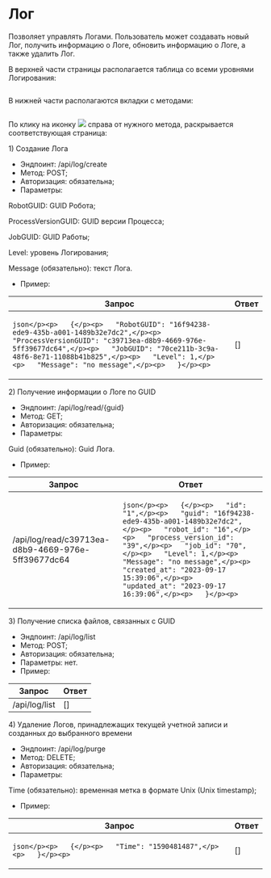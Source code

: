 # Лог

Позволяет управлять Логами. Пользователь может создавать новый Лог, получить информацию о Логе, обновить информацию о Логе, а также удалить Лог.

В верхней части страницы располагается таблица со всеми уровнями Логирования:

<figure><img src="https://lh7-rt.googleusercontent.com/docsz/AD_4nXfC1q6UGdy0MTk-uUT0Qw0IPc5Z6MpzRZvSrRlPXtvZ0bI3eStSVZq0_BkQIC5CZ_sOXowf5wbKlAIoNcYXwvuj7QQUmTDbkXfGxf_PqNZAfDSGR8up_75YOHVNt2sJf6wqKWFHVQ?key=o0FHaGHt8wdv-FpDKfCXmTRa" alt=""><figcaption></figcaption></figure>

В нижней части располагаются вкладки с методами:

<figure><img src="https://lh7-rt.googleusercontent.com/docsz/AD_4nXc4H68LoMApE6DMyMBWrn4Xsv0SiHtR8uPattT5WAhGr6oCdBiHqgO8qPk6cbrsWjHfSe7TUaSEh8trZWC6fiW4qPPRyP0dxd1Iwwpga7gG5GS-72_LhCFtkn1GGmSO86XDMgHuLA?key=o0FHaGHt8wdv-FpDKfCXmTRa" alt=""><figcaption></figcaption></figure>

По клику на иконку ![](https://lh7-rt.googleusercontent.com/docsz/AD_4nXdLSwPtQVC_CWGdJC5sEIG5IjqYoWO9lCnhZ0CxghJ7fnAhGpOJAOU_9RG0IbhEXrTZ01b-i7_bQZY8w6XyFfuoFjSweEl4P5YaE-KaYeqgqS6Af9ZW46VoBYYf67s1cHfEzyzA_A?key=o0FHaGHt8wdv-FpDKfCXmTRa) справа от нужного метода, раскрывается соответствующая страница:

1\) Создание Лога

* Эндпоинт: /api/log/create&#x20;
* Метод: POST;
* Авторизация: обязательна;
* Параметры:

RobotGUID: GUID Робота;

ProcessVersionGUID: GUID версии Процесса;

JobGUID: GUID Работы;

Level: уровень Логирования;

Message (обязательно): текст Лога.

* Пример:

| Запрос                                                                                                                                                                                                                                                                                                    | Ответ  |
| --------------------------------------------------------------------------------------------------------------------------------------------------------------------------------------------------------------------------------------------------------------------------------------------------------- | ------ |
| <p>```json</p><p>   {</p><p>   "RobotGUID": "16f94238-ede9-435b-a001-1489b32e7dc2",</p><p>   "ProcessVersionGUID": "c39713ea-d8b9-4669-976e-5ff39677dc64",</p><p>   "JobGUID": "70ce211b-3c9a-48f6-8e71-11088b41b825",</p><p>   "Level": 1,</p><p>   "Message": "no message",</p><p>   }</p><p>   ```</p> |   \[]  |

&#x20;2\) Получение информации о Логе по GUID

* Эндпоинт: /api/log/read/{guid}&#x20;
* Метод: GET;
* Авторизация: обязательна;
* Параметры:

Guid (обязательно): Guid Лога.

* Пример:

| Запрос                                              | Ответ                                                                                                                                                                                                                                                                                                                                                                      |
| --------------------------------------------------- | -------------------------------------------------------------------------------------------------------------------------------------------------------------------------------------------------------------------------------------------------------------------------------------------------------------------------------------------------------------------------- |
| /api/log/read/c39713ea-d8b9-4669-976e-5ff39677dc64  | <p>```json</p><p>   {</p><p>   "id": "1",</p><p>   "guid": "16f94238-ede9-435b-a001-1489b32e7dc2",</p><p>   "robot_id": "16",</p><p>   "process_version_id": "39",</p><p>   "job_id": "70",</p><p>   "Level": 1,</p><p>   "Message": "no message",</p><p>   "created_at": "2023-09-17 15:39:06",</p><p>   "updated_at": "2023-09-17 16:39:06",</p><p>   }</p><p>   ```</p> |

&#x20;3\) Получение списка файлов, связанных с GUID

* Эндпоинт: /api/log/list
* Метод: POST;
* Авторизация: обязательна;
* Параметры: нет.
* Пример:

| Запрос        | Ответ  |
| ------------- | ------ |
| /api/log/list |   \[]  |

4\) Удаление Логов, принадлежащих текущей учетной записи и созданных до выбранного времени

* Эндпоинт: /api/log/purge&#x20;
* Метод: DELETE;
* Авторизация: обязательна;
* Параметры:

Time (обязательно): временная метка в формате Unix (Unix timestamp);

* Пример:

| Запрос                                                                           | Ответ  |
| -------------------------------------------------------------------------------- | ------ |
| <p>```json</p><p>   {</p><p>   "Time": "1590481487",</p><p>   }</p><p>   ```</p> |   \[]  |
